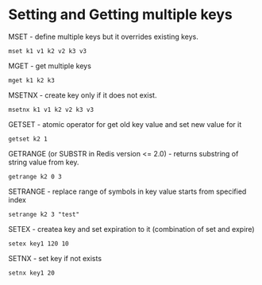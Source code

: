 # Setting and Getting multiple keys

MSET - define multiple keys but it overrides existing keys.

    mset k1 v1 k2 v2 k3 v3

MGET - get multiple keys

    mget k1 k2 k3

MSETNX - create key only if it does not exist.

    msetnx k1 v1 k2 v2 k3 v3

GETSET - atomic operator for get old key value and set new value for it

    getset k2 1

GETRANGE (or SUBSTR in Redis version <= 2.0) - returns substring of string value from key.

    getrange k2 0 3

SETRANGE - replace range of symbols in key value starts from specified index 

    setrange k2 3 "test"

SETEX  - createa key and set expiration to it (combination of set and expire)

    setex key1 120 10

SETNX - set key if not exists

    setnx key1 20
